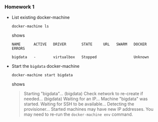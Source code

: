 ### Homework 1

- List existing docker-machine
  
  `docker-machine ls`
  
  shows
  ```
  NAME      ACTIVE   DRIVER       STATE     URL   SWARM   DOCKER    ERRORS
  
  bigdata   -        virtualbox   Stopped                 Unknown
  ```
  
- Start the `bigdata` docker-machine

  `docker-machine start bigdata`
  
  shows
  > Starting "bigdata"...
  > (bigdata) Check network to re-create if needed...
  > (bigdata) Waiting for an IP...
  > Machine "bigdata" was started.
  > Waiting for SSH to be available...
  > Detecting the provisioner...
  > Started machines may have new IP addresses. You may need to re-run the `docker-machine env` command.
